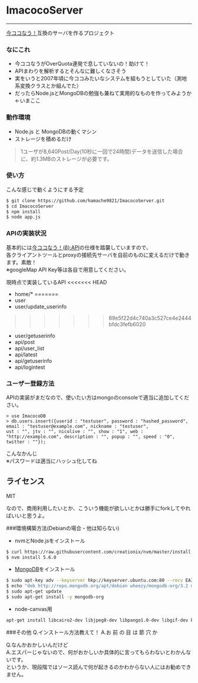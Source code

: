 # ImacocoServer
----
[今ココなう！](http://www.imacoconow.net/ "今ココなう！")互換のサーバを作るプロジェクト


### なにこれ
* 今ココなうがOverQuota連発で息していないの！助けて！
* APIまわりを解析するとそんなに難しくなさそう
* 実をいうと2007年頃に今ココみたいなシステムを組もうとしていた（測地系変換クラスとか組んでた）
* だったらNode.jsとMongoDBの勉強も兼ねて実用的なものを作ってみようか←いまここ

### 動作環境
* Node.js と MongoDBの動くマシン
* ストレージを積めるだけ  
> 1ユーザが8,640Post/Day(10秒に一回で24時間)データを送信した場合に、約1.3MBのストレージが必要です。

### 使い方

こんな感じで動くようにする予定

```sh
$ git clone https://github.com/hamache9821/ImacocoServer.git
$ cd ImacocoServer
$ npm install
$ node app.js
```

### APIの実装状況
基本的には[今ココなう！(β):API](http://www.fujita-lab.com/imakoko/api.html "今ココなう！(β):API")の仕様を踏襲していますので、  
各クライアントツールとproxyの接続先サーバを自前のものに変えるだけで動きます。素敵！  
※googleMap API Key等は各自で用意してください。  

現時点で実装しているAPI
<<<<<<< HEAD
* home/*
=======
* user
* user/update_userinfo
>>>>>>> 69e5f22d4c740a3c527ce4e2444bfdc3fefb6020
* user/getuserinfo
* api/post
* api/user_list
* api/latest
* api/getuserinfo
* api/logintest

### ユーザー登録方法
APIの実装がまだなので、使いたい方はmongoのconsoleで適当に追加してください。

```mongo
> use ImacocoDB
> db.users.insert({userid : "testuser", password : "hashed_password", email : "testuser@example.com", nickname : "testuser",   
ust : "", jtv : "", nicolive : "", show : "1", web : "http://example.com", description : "", popup : "", speed : "0", twitter : ""});
```
こんなかんじ  
※パスワードは適当にハッシュ化してね

ライセンス
----
MIT

なので、商用利用したいとか、こういう機能が欲しいとかは勝手にforkしてやればいいと思うよ。

###環境構築方法(Debianの場合・他は知らない)  
* nvmとNode.jsをインストール
``` sh
$ curl https://raw.githubusercontent.com/creationix/nvm/master/install.sh | sh
$ nvm install 5.6.0
```  
* [MongoDB](https://docs.mongodb.org/manual/tutorial/install-mongodb-on-debian/)をインストール  
``` sh
$ sudo apt-key adv --keyserver hkp://keyserver.ubuntu.com:80 --recv EA312927
$ echo "deb http://repo.mongodb.org/apt/debian wheezy/mongodb-org/3.2 main" | sudo tee /etc/apt/sources.list.d/mongodb-org-3.2.list
$ sudo apt-get update
$ sudo apt-get install -y mongodb-org
```
* node-canvas用
```sh
apt-get install libcairo2-dev libjpeg8-dev libpango1.0-dev libgif-dev build-essential g++
```

###その他
 Q.インストール方法教えて！
 A.お 前 の 目 は 節 穴 か
 
 Q.なんかおかしいんだけど  
 A.エスパーじゃないので、何がおかしいか具体的に言ってもらわないとわかんないです。  
   というか、現段階ではソース読んで何が起きるのかわからない人にはお勧めできません。
